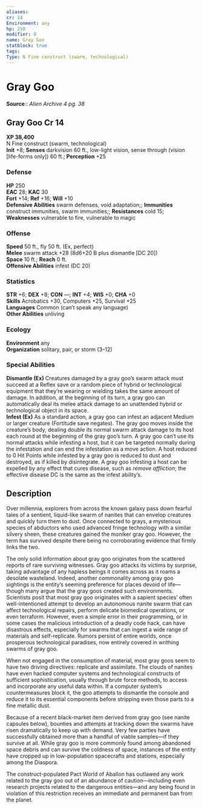 ```yaml
---
aliases: 
cr: 14
Environment: any
hp: 250
modifier: 8
name: Gray Goo
statblock: true
tags: 
Type: N Fine construct (swarm, technological)  
---
```


# Gray Goo

**Source**:: _Alien Archive 4 pg. 38_

## Gray Goo Cr 14

**XP 38,400**  
N Fine construct (swarm, technological)  
**Init** +8; **Senses** darkvision 60 ft., low-light vision, sense through (vision \[life-forms only\]) 60 ft.; **Perception** +25  

### Defense

**HP** 250  
**EAC** 28; **KAC** 30  
**Fort** +14; **Ref** +16; **Will** +10  
**Defensive Abilities** swarm defenses, void adaptation;; **Immunities** construct immunities, swarm immunities;; **Resistances** cold 15;  
**Weaknesses** vulnerable to fire, vulnerable to magic

### Offense

**Speed** 50 ft., fly 50 ft. (Ex, perfect)  
**Melee** swarm attack +28 (8d6+20 B plus dismantle \[DC 20\])  
**Space** 10 ft.; **Reach** 0 ft.  
**Offensive Abilities** infest (DC 20)

### Statistics

**STR** +6; **DEX** +8; **CON** —; **INT** +4; **WIS** +0; **CHA** +0  
**Skills** Acrobatics +30, Computers +25, Survival +25  
**Languages** Common (can’t speak any language)  
**Other Abilities** unliving

### Ecology

**Environment** any  
**Organization** solitary, pair, or storm (3–12)

### Special Abilities

**Dismantle (Ex)** Creatures damaged by a gray goo’s swarm attack must succeed at a Reflex save or a random piece of hybrid or technological equipment that they’re wearing or wielding takes the same amount of damage. In addition, at the beginning of its turn, a gray goo can automatically deal its melee attack damage to an unattended hybrid or technological object in its space.  
**Infest (Ex)** As a standard action, a gray goo can infest an adjacent Medium or larger creature (Fortitude save negates). The gray goo moves inside the creature’s body, dealing double its normal swarm attack damage to its host each round at the beginning of the gray goo’s turn. A gray goo can’t use its normal attacks while infesting a host, but it can be targeted normally during the infestation and can end the infestation as a move action. A host reduced to 0 Hit Points while infested by a gray goo is reduced to dust and destroyed, as if killed by disintegrate. A gray goo infesting a host can be expelled by any effect that cures disease, such as _remove affliction_; the effective disease DC is the same as the infest ability’s.

## Description

Over millennia, explorers from across the known galaxy pass down fearful tales of a sentient, liquid-like swarm of nanites that can envelop creatures and quickly turn them to dust. Once connected to grays, a mysterious species of abductors who used advanced fringe technology with a similar silvery sheen, these creatures gained the moniker gray goo. However, the term has survived despite there being no corroborating evidence that firmly links the two.

The only solid information about gray goo originates from the scattered reports of rare surviving witnesses. Gray goo attacks its victims by surprise, taking advantage of any hapless beings it comes across as it roams a desolate wasteland. Indeed, another commonality among gray goo sightings is the entity’s seeming preference for places devoid of life—though many argue that the gray goos created such environments. Scientists posit that most gray goo originates with a sapient species’ often well-intentioned attempt to develop an autonomous nanite swarm that can affect technological repairs, perform delicate biomedical operations, or even terraform. However, even a simple error in their programming, or in some cases the malicious introduction of a deadly code hack, can have disastrous effects, especially for swarms that can ingest a wide range of materials and self-replicate. Rumors persist of entire worlds, once prosperous technological paradises, now entirely covered in writhing swarms of gray goo.

When not engaged in the consumption of material, most gray goos seem to have two driving directives: replicate and assimilate. The clouds of nanites have even hacked computer systems and technological constructs of sufficient sophistication, usually through brute force methods, to access and incorporate any useful data within. If a computer system’s countermeasures block it, the goo attempts to dismantle the console and reduce it to its essential components before stripping even those parts to a fine metallic dust.

Because of a recent black-market item derived from gray goo (see nanite capsules below), bounties and attempts at tracking down the swarms have risen dramatically to keep up with demand. Very few parties have successfully obtained more than a handful of viable samples—if they survive at all. While gray goo is more commonly found among abandoned space debris and can survive the coldness of space, instances of the entity have cropped up in low-population spacecrafts and stations, especially among the Diaspora.

The construct-populated Pact World of Aballon has outlawed any work related to the gray goo out of an abundance of caution—including even research projects related to the dangerous entities—and any being found in violation of this restriction receives an immediate and permanent ban from the planet.
